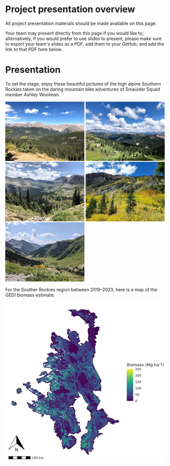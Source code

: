 # Project presentation overview

All project presentation materials should be made available on this page.

Your team may present directly from this page if you would like to; alternatively, if you would prefer to use slides to present, please make sure to export your team's slides as a PDF, add them to your GitHub, and add the link to that PDF here below.

# Presentation

To set the stage, enjoy these beautiful pictures of the high alpine Southern Rockies taken on the daring mountain bike adventures of Smaulder Squad member Ashley Woolman.
<p float="left">
  <img src="IMG_0138.jpg" alt="drawing" width="250"/>
  <img src="IMG_5108.jpg" alt="drawing" width="250"/>
  <img src="IMG_5256.jpg" alt="drawing" width="250"/>
  <img src="IMG_9651.JPG" alt="drawing" width="250"/>
  <img src="original_6409622c-b99b-42ec-aff2-b0870d097180_PXL_20210815_181251343.jpg" alt="drawing" width="250"/>
</p>


For the Souther Rockies region between 2019-2023, here is a map of the GEDI biomass estimate:

<img src="../../code/visualization/gedi_biomass_south_rock.png" alt="GEDI biomass" width="600"/>
